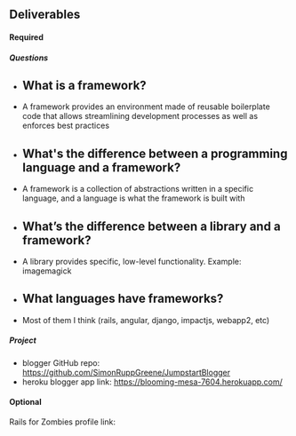 ## Deliverables
#### Required
##### Questions
- ## What is a framework?  
-   A framework provides an environment made of reusable boilerplate code that allows streamlining development           processes as well as enforces best practices
- ## What's the difference between a programming language and a framework?
-   A framework is a collection of abstractions written in a specific language, and a language is what the framework     is built with
- ## What’s the difference between a library and a framework?
-   A library provides specific, low-level functionality. Example: imagemagick 
- ## What languages have frameworks?
-   Most of them I think (rails, angular, django, impactjs, webapp2, etc)

##### Project
- blogger GitHub repo: https://github.com/SimonRuppGreene/JumpstartBlogger
- heroku blogger app link: https://blooming-mesa-7604.herokuapp.com/

#### Optional
Rails for Zombies profile link:
